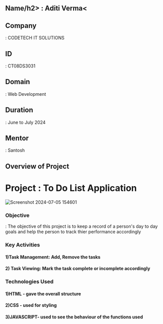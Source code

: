 <h2>Name/h2> : Aditi Verma<
<h2>Company</h2> : CODETECH IT SOLUTIONS 
<h2>ID</h2> : CT08DS3031
<h2>Domain</h2> : Web Development
<h2>Duration</h2>  : June to July 2024
<h2>Mentor</h2> : Santosh

<h2>Overview of Project</h2> 

# Project : To Do List Application
![Screenshot 2024-07-05 154601](https://github.com/Aditi33-coder/Aditi-Verma/assets/139349539/7982fb4a-4458-41dd-9588-22b2b1f1526d)

<h3>Objective</h3>  : The objective of this project is to keep a record of a person's day to day goals and help the person to track thier performance accordingly

<h3>Key Activities</h3>  <h4>1)Task Management: Add, Remove the tasks </h4>
                           <h4>2) Task Viewing: Mark the task complete or incomplete accordingly </h4>

<h3>Technologies Used</h3> <h4>1)HTML - gave the overall structure </h4>
                            <h4>2)CSS - used for styling </h4>
                            <h4>3)JAVASCRIPT- used to see the behaviour of the functions used</h4>
